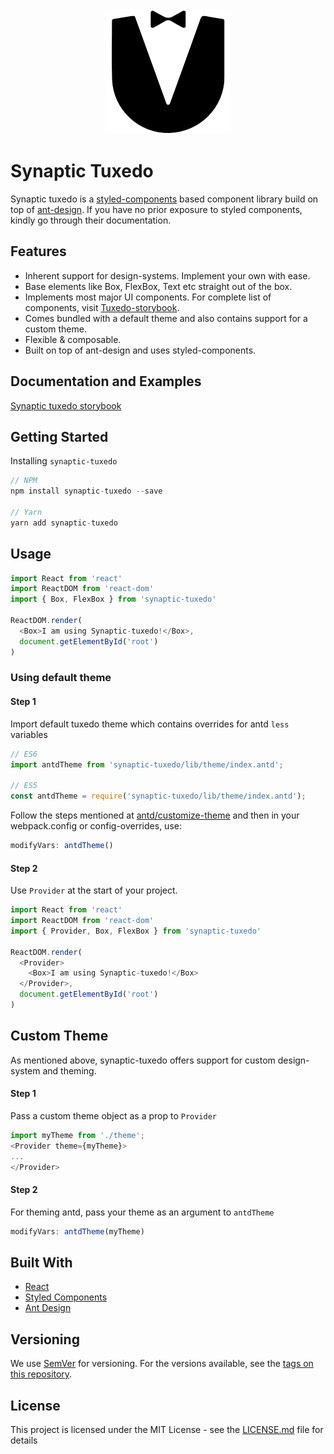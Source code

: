 <center><img src="./tuxedo_logo.png" /></center>

# Synaptic Tuxedo
Synaptic tuxedo is a [styled-components](https://www.styled-components.com/) based component library build on top of [ant-design](https://ant.design/). If you have no prior exposure to styled components, kindly go through their documentation.

## Features
 - Inherent support for design-systems. Implement your own with ease.
 - Base elements like Box, FlexBox, Text etc straight out of the box.
 - Implements most major UI components. For complete list of components, visit [Tuxedo-storybook](https://tuxedo.synaptic.com/).
 - Comes bundled with a default theme and also contains support for a custom theme.
 - Flexible & composable.
 - Built on top of ant-design and uses styled-components.

## Documentation and Examples
[Synaptic tuxedo storybook](https://tuxedo.synaptic.com/)

## Getting Started

Installing `synaptic-tuxedo`
```js
// NPM
npm install synaptic-tuxedo --save

// Yarn
yarn add synaptic-tuxedo
```

## Usage

```js
import React from 'react'
import ReactDOM from 'react-dom'
import { Box, FlexBox } from 'synaptic-tuxedo'

ReactDOM.render(
  <Box>I am using Synaptic-tuxedo!</Box>,
  document.getElementById('root')
)
```

### Using default theme
#### Step 1
Import default tuxedo theme which contains overrides for antd `less` variables
```js
// ES6
import antdTheme from 'synaptic-tuxedo/lib/theme/index.antd';

// ES5
const antdTheme = require('synaptic-tuxedo/lib/theme/index.antd');
```

Follow the steps mentioned at [antd/customize-theme](https://ant.design/docs/react/customize-theme) and then in your webpack.config or config-overrides, use:

```js
modifyVars: antdTheme()
```
#### Step 2
Use `Provider` at the start of your project.

```js
import React from 'react'
import ReactDOM from 'react-dom'
import { Provider, Box, FlexBox } from 'synaptic-tuxedo'

ReactDOM.render(
  <Provider>
    <Box>I am using Synaptic-tuxedo!</Box>
  </Provider>,
  document.getElementById('root')
)
```

## Custom Theme
As mentioned above, synaptic-tuxedo offers support for custom design-system and theming.

#### Step 1
Pass a custom theme object as a prop to `Provider`

```js
import myTheme from './theme';
<Provider theme={myTheme}>
...
</Provider>
```

#### Step 2
For theming antd, pass your theme as an argument to `antdTheme`
```js
modifyVars: antdTheme(myTheme)
```

## Built With
* [React](https://reactjs.org/)
* [Styled Components](https://www.styled-components.com/)
* [Ant Design](https://ant.design/)

## Versioning
We use [SemVer](http://semver.org/) for versioning. For the versions available, see the [tags on this repository](https://github.com/vy-labs/synaptic-tuxedo/tags).

## License

This project is licensed under the MIT License - see the [LICENSE.md](LICENSE.md) file for details

